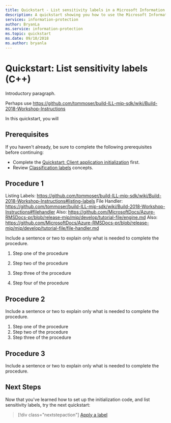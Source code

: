 ```yaml
---
title: Quickstart - List sensitivity labels in a Microsoft Information Protection (MIP) tenant using C++ MIP SDK
description: A quickstart showing you how to use the Microsoft Information Protection C++ SDK to list the sensitivity labels in your tenant.
services: information-protection
author: BryanLa
ms.service: information-protection
ms.topic: quickstart
ms.date: 09/10/2018
ms.author: bryanla
---
```


# Quickstart: List sensitivity labels (C++)

Introductory paragraph.
<!--- Answer the fundamental "why would I want to do this?" question. --->

Perhaps use https://github.com/tommoser/build-ILL-mip-sdk/wiki/Build-2018-Workshop-Instructions 

In this quickstart, you will <do X>

## Prerequisites

If you haven't already, be sure to complete the following prerequisites before continuing:

- Complete the [Quickstart: Client application initialization](quick-app-initialization.md) first.
- Review [Classification labels](concepts-classification-labels.md) concepts.

## Procedure 1

Listing Labels: https://github.com/tommoser/build-ILL-mip-sdk/wiki/Build-2018-Workshop-Instructions#listing-labels
File Handler: https://github.com/tommoser/build-ILL-mip-sdk/wiki/Build-2018-Workshop-Instructions#filehandler 
Also: https://github.com/MicrosoftDocs/Azure-RMSDocs-pr/blob/release-mip/mip/develop/tutorial-file/engine.md
Also: https://github.com/MicrosoftDocs/Azure-RMSDocs-pr/blob/release-mip/mip/develop/tutorial-file/file-handler.md 

Include a sentence or two to explain only what is needed to complete the
procedure.

1. Step one of the procedure
1. Step two of the procedure
1. Step three of the procedure
   
   <!---Use screenshots but be judicious to maintain a reasonable length. Make
    sure screenshots align to the
    [current standards](contribute-mvc-screen-shots.md).
   If users access your product/service via a web browser the first screenshot
   should always include the full browser window in Chrome or Safari. This is
   to show users that the portal is browser-based - OS and browser agnostic.--->
1. Step four of the procedure

## Procedure 2

Include a sentence or two to explain only what is needed to complete the procedure.

1. Step one of the procedure
1. Step two of the procedure
1. Step three of the procedure

## Procedure 3

Include a sentence or two to explain only what is needed to complete the procedure.

## Next Steps

Now that you've learned how to set up the initialization code, and list sensitivity labels, try the next quickstart:

> [!div class="nextstepaction"]
> [Apply a label](quick-file-apply-label-cpp.md)
